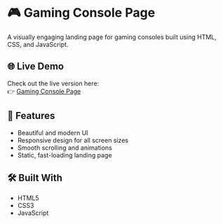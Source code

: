 # 🎮 Gaming Console Page

A visually engaging landing page for gaming consoles built using HTML, CSS, and JavaScript.

## 🌐 Live Demo

Check out the live version here:  
👉 [Gaming Console Page](https://yashsonirony.github.io/Gaming-Console-Page/)

## 📌 Features

- Beautiful and modern UI
- Responsive design for all screen sizes
- Smooth scrolling and animations
- Static, fast-loading landing page

## 🛠️ Built With

- HTML5  
- CSS3  
- JavaScript 


